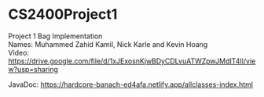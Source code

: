 # CS2400Project1
Project 1 Bag Implementation\
Names: Muhammed Zahid Kamil, Nick Karle and Kevin Hoang\
Video: https://drive.google.com/file/d/1xJExosnKjwBDyCDLvuATWZpwJMdIT4Il/view?usp=sharing

JavaDoc: https://hardcore-banach-ed4afa.netlify.app/allclasses-index.html


